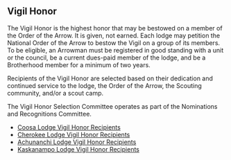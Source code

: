 ## Vigil Honor

The Vigil Honor is the highest honor that may be bestowed on a member of the Order of the Arrow. It is given, not earned. Each lodge may petition the National Order of the Arrow to bestow the Vigil on a group of its members. To be eligible, an Arrowman must be registered in good standing with a unit or the council, be a current dues-paid member of the lodge, and be a Brotherhood member for a minimum of two years.

Recipients of the Vigil Honor are selected based on their dedication and continued service to the lodge, the Order of the Arrow, the Scouting community, and/or a scout camp.

The Vigil Honor Selection Committee operates as part of the Nominations and Recognitions Committee.

* [Coosa Lodge Vigil Honor Recipients](vigil-honor-recipients-coosa.md)
* [Cherokee Lodge Vigil Honor Recipients](vigil-honor-recipients-cherokee.md)
* [Achunanchi Lodge Vigil Honor Recipients](vigil-honor-recipients-achunanchi.md)
* [Kaskanampo Lodge Vigil Honor Recipients](vigil-honor-recipients-kaskanampo.md)

